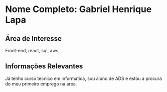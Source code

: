 # Nome Completo: Gabriel Henrique Lapa

## Área de Interesse
Front-end, react, sql, aws

## Informações Relevantes
Já tenho curso tecnico em informatica, sou aluno de ADS e estou a procura do meu primeiro emprego na área.
